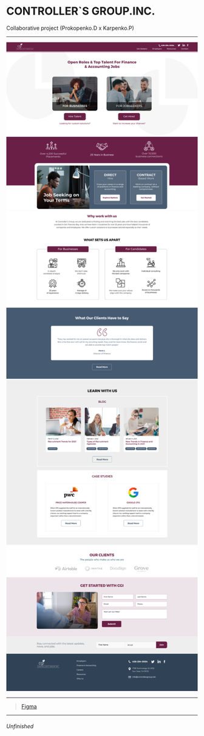 # CONTROLLER`S GROUP.INC.
Collaborative project (Prokopenko.D x Karpenko.P)

---

![Foto](/img/README/readmeImg-1.png)
![Foto](/img/README/readmeImg-2.png)
![Foto](/img/README/readmeImg-3.png)
![Foto](/img/README/readmeImg-4.png)

---

>[Figma](https://www.figma.com/file/LTugUnnktSYlsJZuMcm5ef/CGI?node-id=0%3A1&type=design)

---

<h6>Unfinished</h6>